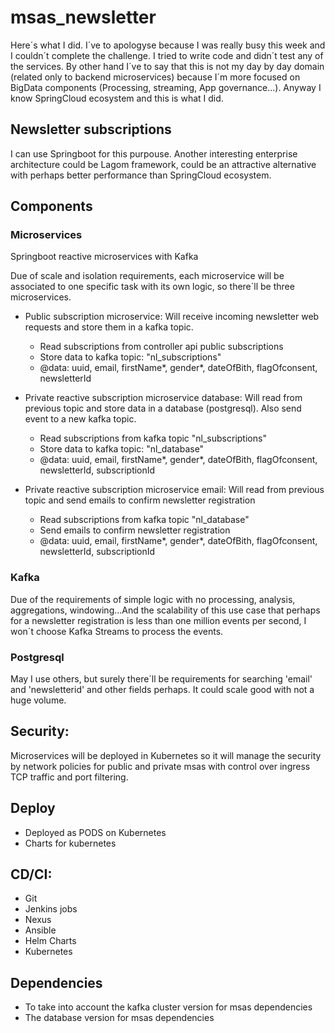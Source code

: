 # msas_newsletter

Here´s what I did. I´ve to apologyse because I was really busy this week and I couldn´t complete the challenge. I tried to write code and didn´t test any of the services. By other hand I´ve to say that this is not my day by day domain (related only to backend microservices) because I´m more focused on BigData components (Processing, streaming, App governance...). Anyway I know SpringCloud ecosystem and this is what I did.

## Newsletter subscriptions

I can use Springboot for this purpouse. Another interesting enterprise architecture could be Lagom framework, could be an attractive alternative with perhaps better performance than SpringCloud ecosystem.

## Components 

### Microservices

Springboot reactive microservices with Kafka 

Due of scale and isolation requirements, each microservice will be associated to one specific task with its own logic, so there´ll be three microservices.

* Public subscription microservice: Will receive incoming newsletter web requests and store them in a kafka topic.
  * Read subscriptions from controller api public subscriptions
  * Store data to kafka topic: "nl_subscriptions"
  * @data: uuid, email, firstName*, gender*, dateOfBith, flagOfconsent, newsletterId 

* Private reactive subscription microservice database: Will read from previous topic and store data in a database (postgresql). Also send event to a new kafka topic.
  * Read subscriptions from kafka topic "nl_subscriptions" 
  * Store data to kafka topic: "nl_database"
  * @data: uuid, email, firstName*, gender*, dateOfBith, flagOfconsent, newsletterId, subscriptionId 

* Private reactive subscription microservice email: Will read from previous topic and send emails to confirm newsletter registration
  * Read subscriptions from kafka topic "nl_database" 
  * Send emails to confirm newsletter registration
  * @data: uuid, email, firstName*, gender*, dateOfBith, flagOfconsent, newsletterId, subscriptionId

### Kafka

Due of the requirements of simple logic with no processing, analysis, aggregations, windowing...And the scalability of this use case that perhaps for a newsletter registration is less than one million events per second, I won´t choose Kafka Streams to process the events. 

### Postgresql

May I use others, but surely there´ll be requirements for searching 'email' and 'newsletterid' and other fields perhaps. It could scale good with not a huge volume.


## Security:

Microservices will be deployed in Kubernetes so it will manage the security by network policies for public and private msas with control over ingress TCP traffic and port filtering. 


## Deploy

* Deployed as PODS on Kubernetes
* Charts for kubernetes

## CD/CI:

* Git
* Jenkins jobs
* Nexus
* Ansible
* Helm Charts
* Kubernetes


## Dependencies

* To take into account the kafka cluster version for msas dependencies
* The database version for msas dependencies

